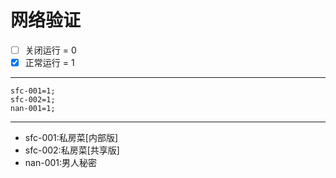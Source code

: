 # 网络验证

- [ ] 关闭运行 = 0
- [x] 正常运行 = 1
---
```
sfc-001=1;
sfc-002=1;
nan-001=1;
```
---
-  sfc-001:私房菜[内部版]
-  sfc-002:私房菜[共享版]
-  nan-001:男人秘密
